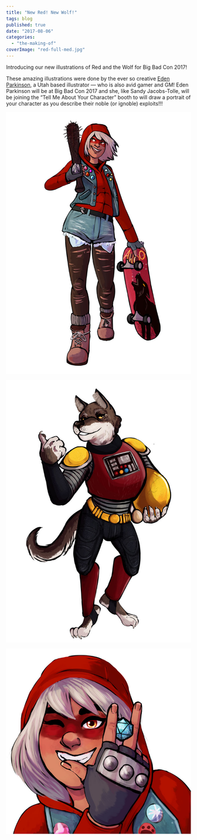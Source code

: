 ```yaml
---
title: "New Red! New Wolf!"
tags: blog
published: true
date: "2017-08-06"
categories: 
  - "the-making-of"
coverImage: "red-full-med.jpg"
---
```


Introducing our new illustrations of Red and the Wolf for Big Bad Con 2017!

These amazing illustrations were done by the ever so creative [Eden Parkinson](http://clearingpuppy.tumblr.com/), a Utah based illustrator — who is also avid gamer and GM! Eden Parkinson will be at Big Bad Con 2017 and she, like Sandy Jacobs-Tolle, will be joining the “Tell Me About Your Character” booth to will draw a portrait of your character as you describe their noble (or ignoble) exploits!!!

![red-full-med](/images/red-full-med.jpg)

![Wolf-full-med](/images/Wolf-full-med.jpg)

![Red-Portrait-med](/images/Red-Portrait-med.jpg)
